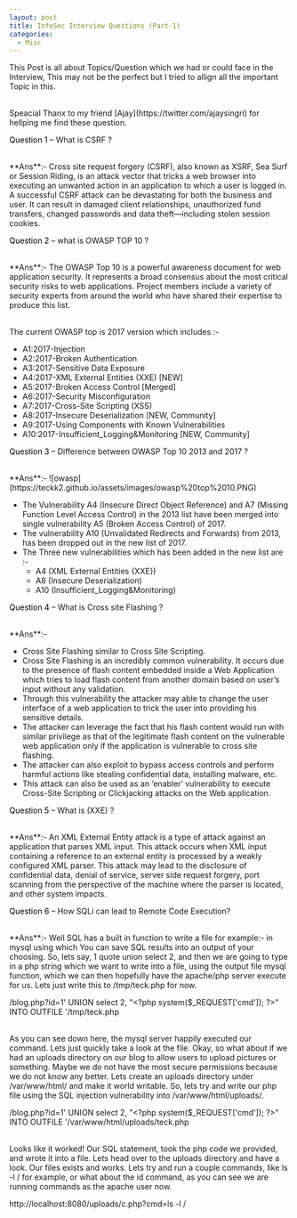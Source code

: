 ```yaml
---
layout: post
title: InfoSec Interview Questions (Part-1)
categories:
  - Misc
---
```


<p>This Post is all about Topics/Question which we had or could face in the Interview, This may not be the perfect but I tried to allign all the important Topic in this.</p>
<br>Speacial Thanx to my friend [Ajay](https://twitter.com/ajaysingri) for hellping me find these question.

<p Class="message">
  <font color="Black">Question 1</font> – What is CSRF ?
</p>
<br>**Ans**:- Cross site request forgery (CSRF), also known as XSRF, Sea Surf or Session Riding, is an attack vector that tricks a web browser into executing an unwanted action in an application to which a user is logged in.
<br>A successful CSRF attack can be devastating for both the business and user. It can result in damaged client relationships, unauthorized fund transfers, changed passwords and data theft—including stolen session cookies.

<p Class="message">
  <font color="Black">Question 2</font> – what is OWASP TOP 10 ?
</p>
<br>**Ans**:- The OWASP Top 10 is a powerful awareness document for web application security. It represents a broad consensus about the most critical security risks to web applications. Project members include a variety of security experts from around the world who have shared their expertise to produce this list.

<br>The current OWASP top is 2017 version which includes :-
  *	A1:2017-Injection
  *	A2:2017-Broken Authentication
  *	A3:2017-Sensitive Data Exposure
  *	A4:2017-XML External Entities (XXE) [NEW]
  *	A5:2017-Broken Access Control [Merged]
  *	A6:2017-Security Misconfiguration
  *	A7:2017-Cross-Site Scripting (XSS)
  *	A8:2017-Insecure Deserialization [NEW, Community]
  *	A9:2017-Using Components with Known Vulnerabilities
  *	A10:2017-Insufficient_Logging&Monitoring [NEW, Community]
  
<p Class="message">
  <font color="Black">Question 3</font> – Difference between OWASP Top 10 2013 and 2017 ?
</p>
<br>**Ans**:- ![owasp](https://teckk2.github.io/assets/images/owasp%20top%2010.PNG)
  
  * The Vulnerability A4 (Insecure Direct Object Reference) and A7 (Missing Function Level Access Control) in the 2013 list have been merged into single vulnerability A5 (Broken Access Control) of 2017. 
  * The vulnerability A10 (Unvalidated Redirects and Forwards) from 2013, has been dropped out in the new list of 2017.
  * The Three new vulnerabilities which has been added in the new list are :- 
    * A4 (XML External Entities {XXE})
    * A8 (Insecure Deserialization)
    * A10 (Insufficient_Logging&Monitoring) 

<p Class="message">
  <font color="Black">Question 4</font> – What is Cross site Flashing ?
</p>
<br>**Ans**:- 

* Cross Site Flashing similar to Cross Site Scripting.
* Cross Site Flashing is an incredibly common vulnerability. It occurs due to the presence of flash content embedded inside a Web Application which tries to load flash content from another domain based on user’s input without any validation.
* Through this vulnerability the attacker may able to change the user interface of a web application to trick the user into providing his sensitive details.
* The attacker can leverage the fact that his flash content would run with similar privilege as that of the legitimate flash content on the vulnerable web application only if the application is vulnerable to cross site flashing.
* The attacker can also exploit to bypass access controls and perform harmful actions like stealing confidential data, installing malware, etc.
* This attack can also be used as an ‘enabler’ vulnerability to execute Cross-Site Scripting or Clickjacking attacks on the Web application.

<p Class="message">
  <font color="Black">Question 5</font> – What is (XXE) ?
</p>
<br>**Ans**:- An XML External Entity attack is a type of attack against an application that parses XML input. This attack occurs when XML input containing a reference to an external entity is processed by a weakly configured XML parser. This attack may lead to the disclosure of confidential data, denial of service, server side request forgery, port scanning from the perspective of the machine where the parser is located, and other system impacts.

<p Class="message">
  <font color="Black">Question 6</font> – How SQLi can lead to Remote Code Execution?
</p>
<br>**Ans**:- Well SQL has a built in function to write a file for example:- in mysql using which You can save SQL results into an output of your choosing. So, lets say, 1 quote union select 2, and then we are going to type in a php string which we want to write into a file, using the output file mysql function, which we can then hopefully have the apache/php server execute for us. Lets just write this to /tmp/teck.php for now.
<p>/blog.php?id=1' UNION select 2, "&lt;?php system($_REQUEST['cmd']); ?>" INTO OUTFILE '/tmp/teck.php</p>
<br>As you can see down here, the mysql server happily executed our command. Lets just quickly take a look at the file. Okay, so what about if we had an uploads directory on our blog to allow users to upload pictures or something. Maybe we do not have the most secure permissions because we do not know any better. Lets create an uploads directory under /var/www/html/ and make it world writable. So, lets try and write our php file using the SQL injection vulnerability into /var/www/html/uploads/.
<p>/blog.php?id=1' UNION select 2, "&lt;?php system($_REQUEST['cmd']); ?>" INTO OUTFILE '/var/www/html/uploads/teck.php</p>
<br>Looks like it worked! Our SQL statement, took the php code we provided, and wrote it into a file. Lets head over to the uploads directory and have a look. Our files exists and works. Lets try and run a couple commands, like ls -l / for example, or what about the id command, as you can see we are running commands as the apache user now.
<p>http://localhost:8080/uploads/c.php?cmd=ls -l /</p>
